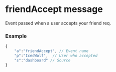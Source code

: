 # friendAccept message

Event passed when a user accepts your friend req.


### Example

```js
{
	"a":"friendAccept", // Event name
	"p":"IcedWolf",  // User who accepted
	"s":"dashboard" // Source
}
```

